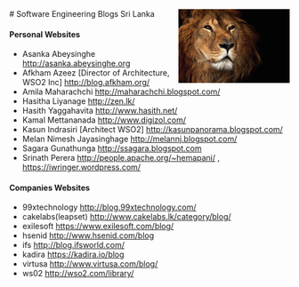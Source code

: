 <img src="2.jpg" style="float: right">
# Software Engineering Blogs Sri Lanka 

#### Personal Websites
* Asanka Abeysinghe	http://asanka.abeysinghe.org
* Afkham Azeez [Director of Architecture, WSO2 Inc]		http://blog.afkham.org/
* Amila Maharachchi	http://maharachchi.blogspot.com/
* Hasitha Liyanage 	http://zen.lk/
* Hasith Yaggahavita  	http://www.hasith.net/
* Kamal Mettananada 	http://www.digizol.com/
* Kasun Indrasiri [Architect WSO2]	http://kasunpanorama.blogspot.com/
* Melan Nimesh Jayasinghage	http://melannj.blogspot.com/
* Sagara Gunathunga	http://ssagara.blogspot.com
* Srinath Perera	http://people.apache.org/~hemapani/ , https://iwringer.wordpress.com/

#### Companies Websites
* 99xtechnology		http://blog.99xtechnology.com/
* cakelabs(leapset)	http://www.cakelabs.lk/category/blog/
* exilesoft		https://www.exilesoft.com/blog/
* hsenid		http://www.hsenid.com/blog
* ifs			http://blog.ifsworld.com/
* kadira		https://kadira.io/blog
* virtusa		http://www.virtusa.com/blog/
* ws02 			http://wso2.com/library/
